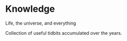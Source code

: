 # Knowledge

Life, the universe, and everything

Collection of useful tidbits accumulated over the years.
